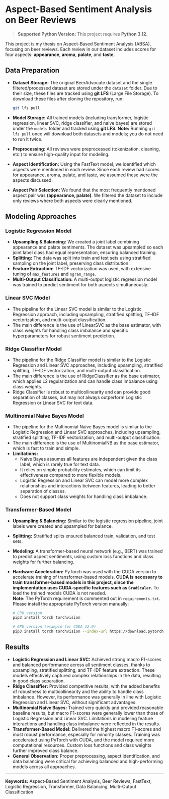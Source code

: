 # Aspect-Based Sentiment Analysis on Beer Reviews

> **Supported Python Version:** This project requires **Python 3.12**.

This project is my thesis on Aspect-Based Sentiment Analysis (ABSA), focusing on beer reviews. Each review in our dataset includes scores for four aspects: **appearance**, **aroma**, **palate**, and **taste**.


## Data Preparation
- **Dataset Storage:** The original BeerAdvocate dataset and the single filtered/processed dataset are stored under the `dataset` folder. Due to their size, these files are tracked using **git LFS** (Large File Storage). To download these files after cloning the repository, run:

	```bash
	git lfs pull
	```
- **Model Storage:** All trained models (including transformer, logistic regression, linear SVC, ridge classifier, and naive bayes) are stored under the `models` folder and tracked using **git LFS**. 
  **Note:** Running `git lfs pull` once will download both datasets and models; you do not need to run it twice.
- **Preprocessing:** All reviews were preprocessed (tokenization, cleaning, etc.) to ensure high-quality input for modeling.
- **Aspect Identification:** Using the FastText model, we identified which aspects were mentioned in each review. Since each review had scores for appearance, aroma, palate, and taste, we assumed these were the aspects discussed.
- **Aspect Pair Selection:** We found that the most frequently mentioned aspect pair was **(appearance, palate)**. We filtered the dataset to include only reviews where both aspects were clearly mentioned.

## Modeling Approaches

### Logistic Regression Model
- **Upsampling & Balancing:** We created a joint label combining appearance and palate sentiments. The dataset was upsampled so each joint label class had equal representation, ensuring balanced training.
- **Splitting:** The data was split into train and test sets using stratified sampling on the joint label, preserving class distribution.
- **Feature Extraction:** TF-IDF vectorization was used, with extensive tuning of `max_features` and `ngram_range`.
- **Multi-Output Classification:** A multi-output logistic regression model was trained to predict sentiment for both aspects simultaneously.

### Linear SVC Model
- The pipeline for the Linear SVC model is similar to the Logistic Regression approach, including upsampling, stratified splitting, TF-IDF vectorization, and multi-output classification.
- The main difference is the use of LinearSVC as the base estimator, with class weights for handling class imbalance and specific hyperparameters for robust sentiment prediction.

### Ridge Classifier Model
- The pipeline for the Ridge Classifier model is similar to the Logistic Regression and Linear SVC approaches, including upsampling, stratified splitting, TF-IDF vectorization, and multi-output classification.
- The main difference is the use of RidgeClassifier as the base estimator, which applies L2 regularization and can handle class imbalance using class weights.
- Ridge Classifier is robust to multicollinearity and can provide good separation of classes, but may not always outperform Logistic Regression or Linear SVC for text data.

### Multinomial Naive Bayes Model
- The pipeline for the Multinomial Naive Bayes model is similar to the Logistic Regression and Linear SVC approaches, including upsampling, stratified splitting, TF-IDF vectorization, and multi-output classification.
- The main difference is the use of MultinomialNB as the base estimator, which is fast to train and simple.
- **Limitations:**
  - Naive Bayes assumes all features are independent given the class label, which is rarely true for text data.
  - It relies on simple probability estimates, which can limit its effectiveness compared to more flexible models.
  - Logistic Regression and Linear SVC can model more complex relationships and interactions between features, leading to better separation of classes.
  - Does not support class weights for handling class imbalance.

### Transformer-Based Model
- **Upsampling & Balancing:** Similar to the logistic regression pipeline, joint labels were created and upsampled for balance.
- **Splitting:** Stratified splits ensured balanced train, validation, and test sets.
- **Modeling:** A transformer-based neural network (e.g., BERT) was trained to predict aspect sentiments, using custom loss functions and class weights for further balancing.
- **Hardware Acceleration:** PyTorch was used with the CUDA version to accelerate training of transformer-based models. **CUDA is necessary to train transformer-based models in this project, since the implementation uses CUDA-specific features such as `GradScaler`.** To load the trained models CUDA is not needed.  
  **Note:** The PyTorch requirement is commented out in `requirements.txt`. Please install the appropriate PyTorch version manually:
  
  ```bash
  # CPU version
  pip3 install torch torchvision 
  
  # GPU version (example for CUDA 12.9)
  pip3 install torch torchvision --index-url https://download.pytorch.org/whl/cu129

  ```

## Results
- **Logistic Regression and Linear SVC:** Achieved strong macro F1-scores and balanced performance across all sentiment classes, thanks to upsampling, stratified splitting, and TF-IDF feature extraction. These models effectively captured complex relationships in the data, resulting in good class separation.
- **Ridge Classifier:** Provided competitive results, with the added benefits of robustness to multicollinearity and the ability to handle class imbalance. However, its performance was generally in line with Logistic Regression and Linear SVC, without significant advantages.
- **Multinomial Naive Bayes:** Trained very quickly and provided reasonable baseline results, but macro F1-scores were generally lower than those of Logistic Regression and Linear SVC. Limitations in modeling feature interactions and handling class imbalance were reflected in the results.
- **Transformer-Based Model:** Delivered the highest macro F1-scores and most robust performance, especially for minority classes. Training was accelerated using PyTorch with CUDA, and the model required more computational resources. Custom loss functions and class weights further improved class balance.
- **General Observation:** Proper preprocessing, aspect identification, and data balancing were critical for achieving balanced and high-performing models across all approaches.

---

**Keywords:** Aspect-Based Sentiment Analysis, Beer Reviews, FastText, Logistic Regression, Transformer, Data Balancing, Multi-Output Classification
